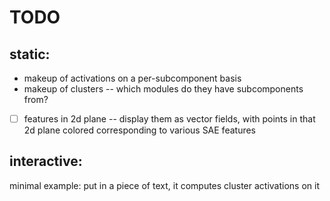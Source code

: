 # TODO

## static:


- makeup of activations on a per-subcomponent basis
- makeup of clusters -- which modules do they have subcomponents from?
- [ ] features in 2d plane -- display them as vector fields, with points in that 2d plane colored corresponding to various SAE features


## interactive:

minimal example: put in a piece of text, it computes cluster activations on it